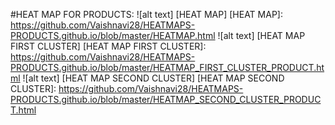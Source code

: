 #HEAT MAP FOR PRODUCTS:
![alt text] [HEAT MAP]
[HEAT MAP]: https://github.com/Vaishnavi28/HEATMAPS-PRODUCTS.github.io/blob/master/HEATMAP.html
![alt text] [HEAT MAP FIRST CLUSTER]
[HEAT MAP FIRST CLUSTER]: https://github.com/Vaishnavi28/HEATMAPS-PRODUCTS.github.io/blob/master/HEATMAP_FIRST_CLUSTER_PRODUCT.html
![alt text] [HEAT MAP SECOND CLUSTER]
[HEAT MAP SECOND CLUSTER]: https://github.com/Vaishnavi28/HEATMAPS-PRODUCTS.github.io/blob/master/HEATMAP_SECOND_CLUSTER_PRODUCT.html




